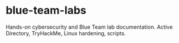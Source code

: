 # blue-team-labs
Hands-on cybersecurity and Blue Team lab documentation. Active Directory, TryHackMe, Linux hardening, scripts.
